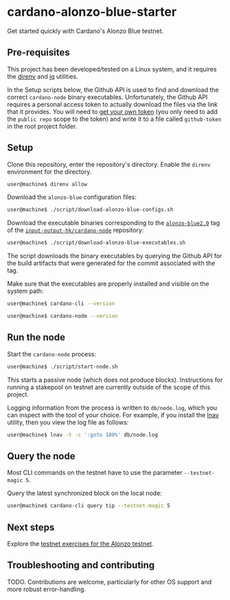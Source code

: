 # cardano-alonzo-blue-starter
Get started quickly with Cardano's Alonzo Blue testnet.

## Pre-requisites

This project has been developed/tested on a Linux system, and it requires the [direnv](https://direnv.net/) and [jq](https://stedolan.github.io/jq/) utilities.

In the Setup scripts below, the Github API is used to find and download the correct `cardano-node` binary executables. Unfortunately, the Github API requires a personal access token to actually download the files via the link that it provides. You will need to [get your own token](https://docs.github.com/en/github/authenticating-to-github/keeping-your-account-and-data-secure/creating-a-personal-access-token) (you only need to add the `public repo` scope to the token) and write it to a file called `github-token` in the root project folder.

## Setup

Clone this repository, enter the repository's directory. Enable the `direnv` environment for the directory.
```bash
user@machine$ direnv allow
```

Download the `alonzo-blue` configuration files:
```bash
user@machine$ ./script/download-alonzo-blue-configs.sh
```

Download the executable binaries corresponding to the [`alonzo-blue2.0`](https://github.com/input-output-hk/cardano-node/tree/alonzo-blue2.0) tag of the [`input-output-hk/cardano-node`](https://github.com/input-output-hk/cardano-node) repository:
```bash
user@machine$ ./script/download-alonzo-blue-executables.sh 
```

The script downloads the binary executables by querying the Github API for the build artifacts that were generated for the commit associated with the tag.

Make sure that the executables are properly installed and visible on the system path:
```bash
user@machine$ cardano-cli --version

user@machine$ cardano-node --version
```

## Run the node

Start the `cardano-node` process:
```bash
user@machine$ ./script/start-node.sh
```

This starts a passive node (which does not produce blocks). Instructions for running a stakepool on testnet are currently outside of the scope of this project.

Logging information from the process is written to `db/node.log`, which you can inspect with the tool of your choice. For example, if you install the [lnav](https://lnav.org/) utility, then you view the log file as follows:
```bash
user@machine$ lnav -t -c ':goto 100%' db/node.log
```

## Query the node

Most CLI commands on the testnet have to use the parameter `--testnet-magic 5`.

Query the latest synchronized block on the local node:
```bash
user@machine$ cardano-cli query tip --testnet-magic 5
```
## Next steps

Explore the [testnet exercises for the Alonzo testnet](https://github.com/input-output-hk/Alonzo-testnet).

## Troubleshooting and contributing
TODO. Contributions are welcome, particularly for other OS support and more robust error-handling.
